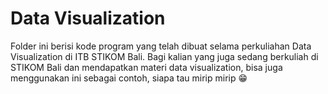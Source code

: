 # Data Visualization
Folder ini berisi kode program yang telah dibuat selama perkuliahan Data Visualization di ITB STIKOM Bali. Bagi kalian yang juga sedang berkuliah di STIKOM Bali dan mendapatkan materi data visualization, bisa juga menggunakan ini sebagai contoh, siapa tau mirip mirip :grin: